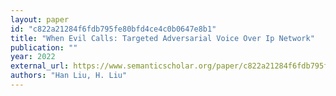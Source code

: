```yaml
---
layout: paper
id: "c822a21284f6fdb795fe80bfd4ce4c0b0647e8b1"
title: "When Evil Calls: Targeted Adversarial Voice Over Ip Network"
publication: ""
year: 2022
external_url: https://www.semanticscholar.org/paper/c822a21284f6fdb795fe80bfd4ce4c0b0647e8b1
authors: "Han Liu, H. Liu"
---
```

